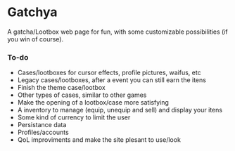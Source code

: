 # Gatchya
A gatcha/Lootbox web page for fun, with some customizable possibilities (if you win of course).

### To-do
- Cases/lootboxes for cursor effects, profile pictures, waifus, etc
- Legacy cases/lootboxes, after a event you can still earn the itens
- Finish the theme case/lootbox
- Other types of cases, similar to other games
- Make the opening of a lootbox/case more satisfying
- A inventory to manage (equip, unequip and sell) and display your itens
- Some kind of currency to limit the user
- Persistance data
- Profiles/accounts
- QoL improviments and make the site plesant to use/look
